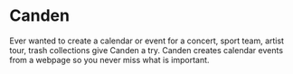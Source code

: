 # Canden

Ever wanted to create a calendar or event for a concert, sport team, artist tour, trash collections give Canden a try. Canden creates calendar events from a webpage so you never miss what is important.